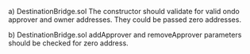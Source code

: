 a) DestinationBridge.sol
   The constructor should validate for valid ondo approver and owner addresses. They could be passed zero addresses.

b) DestinationBridge.sol
   addApprover and removeApprover parameters should be checked for zero address.